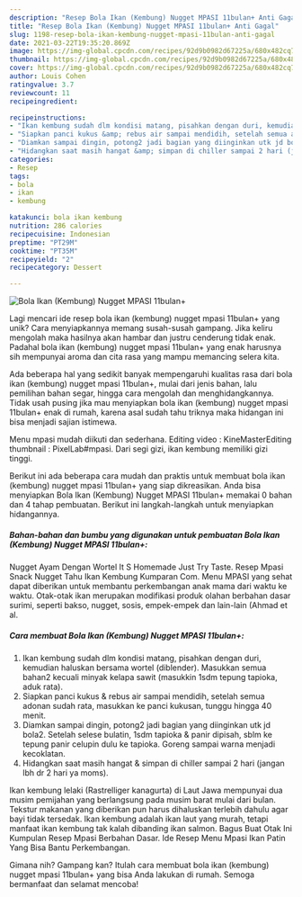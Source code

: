 ```yaml
---
description: "Resep Bola Ikan (Kembung) Nugget MPASI 11bulan+ Anti Gagal"
title: "Resep Bola Ikan (Kembung) Nugget MPASI 11bulan+ Anti Gagal"
slug: 1198-resep-bola-ikan-kembung-nugget-mpasi-11bulan-anti-gagal
date: 2021-03-22T19:35:20.869Z
image: https://img-global.cpcdn.com/recipes/92d9b0982d67225a/680x482cq70/bola-ikan-kembung-nugget-mpasi-11bulan-foto-resep-utama.jpg
thumbnail: https://img-global.cpcdn.com/recipes/92d9b0982d67225a/680x482cq70/bola-ikan-kembung-nugget-mpasi-11bulan-foto-resep-utama.jpg
cover: https://img-global.cpcdn.com/recipes/92d9b0982d67225a/680x482cq70/bola-ikan-kembung-nugget-mpasi-11bulan-foto-resep-utama.jpg
author: Louis Cohen
ratingvalue: 3.7
reviewcount: 11
recipeingredient:

recipeinstructions:
- "Ikan kembung sudah dlm kondisi matang, pisahkan dengan duri, kemudian haluskan bersama wortel (diblender). Masukkan semua bahan2 kecuali minyak kelapa sawit (masukkin 1sdm tepung tapioka, aduk rata)."
- "Siapkan panci kukus &amp; rebus air sampai mendidih, setelah semua adonan sudah rata, masukkan ke panci kukusan, tunggu hingga 40 menit."
- "Diamkan sampai dingin, potong2 jadi bagian yang diinginkan utk jd bola2. Setelah selese bulatin, 1sdm tapioka &amp; panir dipisah, sblm ke tepung panir celupin dulu ke tapioka. Goreng sampai warna menjadi kecoklatan."
- "Hidangkan saat masih hangat &amp; simpan di chiller sampai 2 hari (jangan lbh dr 2 hari ya moms)."
categories:
- Resep
tags:
- bola
- ikan
- kembung

katakunci: bola ikan kembung 
nutrition: 286 calories
recipecuisine: Indonesian
preptime: "PT29M"
cooktime: "PT35M"
recipeyield: "2"
recipecategory: Dessert

---
```



![Bola Ikan (Kembung) Nugget MPASI 11bulan+](https://img-global.cpcdn.com/recipes/92d9b0982d67225a/680x482cq70/bola-ikan-kembung-nugget-mpasi-11bulan-foto-resep-utama.jpg)

Lagi mencari ide resep bola ikan (kembung) nugget mpasi 11bulan+ yang unik? Cara menyiapkannya memang susah-susah gampang. Jika keliru mengolah maka hasilnya akan hambar dan justru cenderung tidak enak. Padahal bola ikan (kembung) nugget mpasi 11bulan+ yang enak harusnya sih mempunyai aroma dan cita rasa yang mampu memancing selera kita.

Ada beberapa hal yang sedikit banyak mempengaruhi kualitas rasa dari bola ikan (kembung) nugget mpasi 11bulan+, mulai dari jenis bahan, lalu pemilihan bahan segar, hingga cara mengolah dan menghidangkannya. Tidak usah pusing jika mau menyiapkan bola ikan (kembung) nugget mpasi 11bulan+ enak di rumah, karena asal sudah tahu triknya maka hidangan ini bisa menjadi sajian istimewa.

Menu mpasi mudah diikuti dan sederhana. Editing video : KineMasterEditing thumbnail : PixelLab#mpasi. Dari segi gizi, ikan kembung memiliki gizi tinggi.


Berikut ini ada beberapa cara mudah dan praktis untuk membuat bola ikan (kembung) nugget mpasi 11bulan+ yang siap dikreasikan. Anda bisa menyiapkan Bola Ikan (Kembung) Nugget MPASI 11bulan+ memakai 0 bahan dan 4 tahap pembuatan. Berikut ini langkah-langkah untuk menyiapkan hidangannya.

<!--inarticleads1-->

##### Bahan-bahan dan bumbu yang digunakan untuk pembuatan Bola Ikan (Kembung) Nugget MPASI 11bulan+:



Nugget Ayam Dengan Wortel It S Homemade Just Try Taste. Resep Mpasi Snack Nugget Tahu Ikan Kembung Kumparan Com. Menu MPASI yang sehat dapat diberikan untuk membantu perkembangan anak mama dari waktu ke waktu. Otak-otak ikan merupakan modifikasi produk olahan berbahan dasar surimi, seperti bakso, nugget, sosis, empek-empek dan lain-lain (Ahmad et al. 

<!--inarticleads2-->

##### Cara membuat Bola Ikan (Kembung) Nugget MPASI 11bulan+:

1. Ikan kembung sudah dlm kondisi matang, pisahkan dengan duri, kemudian haluskan bersama wortel (diblender). Masukkan semua bahan2 kecuali minyak kelapa sawit (masukkin 1sdm tepung tapioka, aduk rata).
1. Siapkan panci kukus &amp; rebus air sampai mendidih, setelah semua adonan sudah rata, masukkan ke panci kukusan, tunggu hingga 40 menit.
1. Diamkan sampai dingin, potong2 jadi bagian yang diinginkan utk jd bola2. Setelah selese bulatin, 1sdm tapioka &amp; panir dipisah, sblm ke tepung panir celupin dulu ke tapioka. Goreng sampai warna menjadi kecoklatan.
1. Hidangkan saat masih hangat &amp; simpan di chiller sampai 2 hari (jangan lbh dr 2 hari ya moms).


Ikan kembung lelaki (Rastrelliger kanagurta) di Laut Jawa mempunyai dua musim pemijahan yang berlangsung pada musim barat mulai dari bulan. Tekstur makanan yang diberikan pun harus dihaluskan terlebih dahulu agar bayi tidak tersedak. Ikan kembung adalah ikan laut yang murah, tetapi manfaat ikan kembung tak kalah dibanding ikan salmon. Bagus Buat Otak Ini Kumpulan Resep Mpasi Berbahan Dasar. Ide Resep Menu Mpasi Ikan Patin Yang Bisa Bantu Perkembangan. 

Gimana nih? Gampang kan? Itulah cara membuat bola ikan (kembung) nugget mpasi 11bulan+ yang bisa Anda lakukan di rumah. Semoga bermanfaat dan selamat mencoba!
